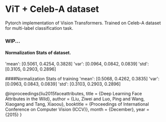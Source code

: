 # ViT + Celeb-A dataset

Pytorch implementation of Vision Transformers.
Trained on Celeb-A dataset for multi-label classification task.

### WIP...


#### Normalization Stats of dataset.
'mean': [0.5061, 0.4254, 0.3828]
'var': [0.0964, 0.0842, 0.0839]
'std': [0.3105, 0.2903, 0.2896]

####Normalization Stats of training
'mean': [0.5068, 0.4262, 0.3835]
'var': [0.0963, 0.0843, 0.0839]
'std': [0.3103, 0.2903, 0.2896]




@inproceedings{liu2015faceattributes,
  title = {Deep Learning Face Attributes in the Wild},
  author = {Liu, Ziwei and Luo, Ping and Wang, Xiaogang and Tang, Xiaoou},
  booktitle = {Proceedings of International Conference on Computer Vision (ICCV)},
  month = {December},
  year = {2015} 
}